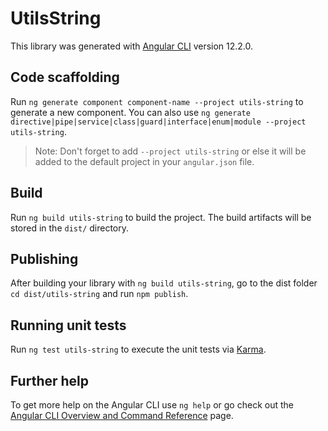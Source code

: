# UtilsString

This library was generated with [Angular CLI](https://github.com/angular/angular-cli) version 12.2.0.

## Code scaffolding

Run `ng generate component component-name --project utils-string` to generate a new component. You can also use `ng generate directive|pipe|service|class|guard|interface|enum|module --project utils-string`.
> Note: Don't forget to add `--project utils-string` or else it will be added to the default project in your `angular.json` file. 

## Build

Run `ng build utils-string` to build the project. The build artifacts will be stored in the `dist/` directory.

## Publishing

After building your library with `ng build utils-string`, go to the dist folder `cd dist/utils-string` and run `npm publish`.

## Running unit tests

Run `ng test utils-string` to execute the unit tests via [Karma](https://karma-runner.github.io).

## Further help

To get more help on the Angular CLI use `ng help` or go check out the [Angular CLI Overview and Command Reference](https://angular.io/cli) page.
